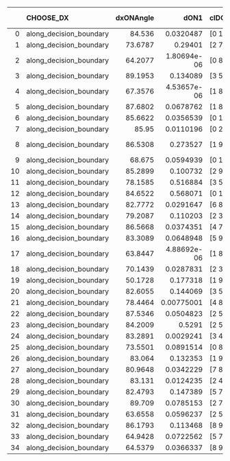 |    | CHOOSE_DX               |   dxONAngle |        dON1 | cIDON1   |   dON_patch_1 |   nTON |         dON |   dxOFFAngle |       dOFF1 | cIDOFF1   |   dOFF_patch_1 |   nTOFF |        dOFF | SUCCESS   |   nExp |   dual_point_id |   subpoint_time_seconds |   total_execution_time |       logp |        dOFF/dON | Vote dOFF>dON   |
|---:|:------------------------|------------:|------------:|:---------|--------------:|-------:|------------:|-------------:|------------:|:----------|---------------:|--------:|------------:|:----------|-------:|----------------:|------------------------:|-----------------------:|-----------:|----------------:|:----------------|
|  0 | along_decision_boundary |     84.536  | 0.0320487   | [0 1]    |   0.0320487   |      1 | 0.0320487   |      85.6791 | 0.0819747   | [0 1]     |    0.0819747   |       1 | 0.0819747   | True      |      1 |               1 |                0.961187 |                1.29261 |  0         |     2.55782     | True            |
|  1 | along_decision_boundary |     73.6787 | 0.29401     | [2 7]    |   0.29401     |      1 | 0.29401     |      73.214  | 0.333382    | [2 7]     |    0.333382    |       1 | 0.333382    | True      |      2 |               2 |                2.04499  |                3.34754 | -0.5       |     1.13391     | True            |
|  2 | along_decision_boundary |     64.2077 | 1.80694e-06 | [0 8]    |   1.80694e-06 |      1 | 1.80694e-06 |      68.5994 | 0.0389169   | [1 8]     |    0.0389169   |       1 | 0.0389169   | True      |      3 |               3 |                0.806995 |                4.1625  | -1         | 21537.5         | True            |
|  3 | along_decision_boundary |     89.1953 | 0.134089    | [3 5]    |   0.134089    |      1 | 0.134089    |      85.4595 | 0.0129646   | [3 5]     |    0.0129646   |       1 | 0.0129646   | False     |      4 |               4 |                0.951948 |                5.1254  | -1.5       |     0.0966869   | False           |
|  4 | along_decision_boundary |     67.3576 | 4.53657e-06 | [1 8]    |   4.53657e-06 |      1 | 4.53657e-06 |      67.7873 | 0.131606    | [0 8]     |    0.131606    |       1 | 0.131606    | True      |      5 |               5 |                0.905898 |                6.03706 | -0.5       | 29009.9         | True            |
|  5 | along_decision_boundary |     87.6802 | 0.0678762   | [1 8]    |   0.0678762   |      1 | 0.0678762   |      87.1502 | 0.0503964   | [0 8]     |    0.0503964   |       1 | 0.0503964   | False     |      6 |               6 |                1.26793  |                7.30998 | -0.9       |     0.742474    | False           |
|  6 | along_decision_boundary |     85.6622 | 0.0356539   | [0 1]    |   0.0356539   |      1 | 0.0356539   |      85.4635 | 0.430129    | [0 1]     |    0.430129    |       1 | 0.430129    | True      |      7 |               8 |                1.19863  |                8.54629 | -0.333333  |    12.064       | True            |
|  7 | along_decision_boundary |     85.95   | 0.0110196   | [0 2]    |   0.0110196   |      1 | 0.0110196   |      74.3097 | 0.00532272  | [1 2]     |    0.00532272  |       1 | 0.00532272  | False     |      8 |               9 |                0.749891 |                9.30913 | -0.642857  |     0.483023    | False           |
|  8 | along_decision_boundary |     86.5308 | 0.273527    | [1 9]    |   0.273527    |      1 | 0.273527    |      77.6688 | 2.18255e-05 | [0 9]     |    2.18255e-05 |       1 | 2.18255e-05 | False     |      9 |              10 |                1.11466  |               10.4318  | -0.25      |     7.97929e-05 | False           |
|  9 | along_decision_boundary |     68.675  | 0.0594939   | [0 1]    |   0.0594939   |      1 | 0.0594939   |      68.722  | 0.0512156   | [0 1]     |    0.0512156   |       1 | 0.0512156   | False     |     10 |              11 |                0.897584 |               11.3364  | -0.0555556 |     0.860855    | False           |
| 10 | along_decision_boundary |     85.2899 | 0.100732    | [2 9]    |   0.100732    |      1 | 0.100732    |      89.5268 | 0.104357    | [2 9]     |    0.104357    |       1 | 0.104357    | True      |     11 |              12 |                0.970395 |               12.3153  | -0         |     1.03598     | True            |
| 11 | along_decision_boundary |     78.1585 | 0.516884    | [3 5]    |   0.516884    |      1 | 0.516884    |      67.4744 | 0.109138    | [3 5]     |    0.109138    |       1 | 0.109138    | False     |     12 |              13 |                1.37883  |               13.7011  | -0.0454545 |     0.211146    | False           |
| 12 | along_decision_boundary |     84.6522 | 0.568071    | [0 1]    |   0.568071    |      1 | 0.568071    |      84.1103 | 0.0721997   | [0 1]     |    0.0721997   |       1 | 0.0721997   | False     |     13 |              14 |                1.36557  |               15.0716  | -0         |     0.127096    | False           |
| 13 | along_decision_boundary |     82.7772 | 0.0291647   | [6 8]    |   0.0291647   |      1 | 0.0291647   |      79.6907 | 0.0178205   | [6 8]     |    0.0178205   |       1 | 0.0178205   | False     |     14 |              15 |                0.947114 |               16.0267  | -0.0384615 |     0.611032    | False           |
| 14 | along_decision_boundary |     79.2087 | 0.110203    | [2 3]    |   0.110203    |      1 | 0.110203    |      86.9819 | 0.0696217   | [2 3]     |    0.0696217   |       1 | 0.0696217   | False     |     15 |              17 |                1.37567  |               17.4284  | -0.142857  |     0.63176     | False           |
| 15 | along_decision_boundary |     86.5668 | 0.0374351   | [4 7]    |   0.0374351   |      1 | 0.0374351   |      77.1713 | 0.0164584   | [4 7]     |    0.0164584   |       1 | 0.0164584   | False     |     16 |              18 |                0.900108 |               18.3335  | -0.3       |     0.439651    | False           |
| 16 | along_decision_boundary |     83.3089 | 0.0648948   | [5 9]    |   0.0648948   |      1 | 0.0648948   |      74.7657 | 0.00425903  | [5 9]     |    0.00425903  |       1 | 0.00425903  | False     |     17 |              19 |                0.746351 |               19.0848  | -0.5       |     0.0656297   | False           |
| 17 | along_decision_boundary |     63.8447 | 4.88692e-06 | [1 8]    |   4.88692e-06 |      1 | 4.88692e-06 |      75.3641 | 0.052204    | [0 8]     |    0.052204    |       1 | 0.052204    | True      |     18 |              20 |                0.683304 |               19.7771  | -0.735294  | 10682.4         | True            |
| 18 | along_decision_boundary |     70.1439 | 0.0287831   | [2 3]    |   0.0287831   |      1 | 0.0287831   |      71.1039 | 0.0765544   | [2 3]     |    0.0765544   |       1 | 0.0765544   | True      |     19 |              21 |                1.34168  |               21.1288  | -0.444444  |     2.6597      | True            |
| 19 | along_decision_boundary |     50.1728 | 0.177318    | [1 9]    |   0.177318    |      1 | 0.177318    |      81.4412 | 0.0562988   | [0 9]     |    0.0562988   |       1 | 0.0562988   | False     |     20 |              23 |                1.42099  |               22.588   | -0.236842  |     0.317502    | False           |
| 20 | along_decision_boundary |     82.6055 | 0.144069    | [3 5]    |   0.144069    |      1 | 0.144069    |      83.6738 | 0.0463001   | [3 5]     |    0.0463001   |       1 | 0.0463001   | False     |     21 |              24 |                1.1371   |               23.7341  | -0.4       |     0.321374    | False           |
| 21 | along_decision_boundary |     78.4464 | 0.00775001  | [4 8]    |   0.00775001  |      1 | 0.00775001  |      73.1692 | 0.00298588  | [4 8]     |    0.00298588  |       1 | 0.00298588  | False     |     22 |              25 |                0.654768 |               24.3958  | -0.595238  |     0.385275    | False           |
| 22 | along_decision_boundary |     87.5346 | 0.0504823   | [2 5]    |   0.0504823   |      1 | 0.0504823   |      82.9388 | 0.0208912   | [2 5]     |    0.0208912   |       1 | 0.0208912   | False     |     23 |              26 |                0.69644  |               25.1006  | -0.818182  |     0.413832    | False           |
| 23 | along_decision_boundary |     84.2009 | 0.5291      | [2 5]    |   0.5291      |      1 | 0.5291      |      77.1912 | 0.011411    | [2 5]     |    0.011411    |       1 | 0.011411    | False     |     24 |              27 |                2.36442  |               27.473   | -1.06522   |     0.0215668   | False           |
| 24 | along_decision_boundary |     83.2891 | 0.0029241   | [3 4]    |   0.0029241   |      1 | 0.0029241   |      88.6754 | 0.011706    | [3 4]     |    0.011706    |       1 | 0.011706    | True      |     25 |              28 |                0.708585 |               28.1901  | -1.33333   |     4.00329     | True            |
| 25 | along_decision_boundary |     73.5501 | 0.0891514   | [0 8]    |   0.0891514   |      1 | 0.0891514   |      82.7164 | 0.0705537   | [1 8]     |    0.0705537   |       1 | 0.0705537   | False     |     26 |              29 |                1.45604  |               29.6561  | -0.98      |     0.791393    | False           |
| 26 | along_decision_boundary |     83.064  | 0.132353    | [1 9]    |   0.132353    |      1 | 0.132353    |      85.8578 | 0.183389    | [0 9]     |    0.183389    |       1 | 0.183389    | True      |     27 |              30 |                0.683116 |               30.3453  | -1.23077   |     1.3856      | True            |
| 27 | along_decision_boundary |     80.9648 | 0.0342229   | [7 8]    |   0.0342229   |      1 | 0.0342229   |      79.4432 | 0.0241464   | [7 8]     |    0.0241464   |       1 | 0.0241464   | False     |     28 |              31 |                1.36582  |               31.7243  | -0.907407  |     0.705564    | False           |
| 28 | along_decision_boundary |     83.131  | 0.0124235   | [2 4]    |   0.0124235   |      1 | 0.0124235   |      83.9462 | 0.0127349   | [2 4]     |    0.0127349   |       1 | 0.0127349   | True      |     29 |              32 |                0.653808 |               32.3861  | -1.14286   |     1.02506     | True            |
| 29 | along_decision_boundary |     82.4793 | 0.147389    | [5 7]    |   0.147389    |      1 | 0.147389    |      86.7675 | 0.0356925   | [5 7]     |    0.0356925   |       1 | 0.0356925   | False     |     30 |              33 |                0.859144 |               33.2502  | -0.844828  |     0.242165    | False           |
| 30 | along_decision_boundary |     89.709  | 0.0785153   | [2 7]    |   0.0785153   |      1 | 0.0785153   |      80.9106 | 0.145525    | [2 7]     |    0.145525    |       1 | 0.145525    | True      |     31 |              34 |                1.55231  |               34.8086  | -1.06667   |     1.85346     | True            |
| 31 | along_decision_boundary |     63.6558 | 0.0596237   | [2 5]    |   0.0596237   |      1 | 0.0596237   |      61.8057 | 0.0135082   | [2 5]     |    0.0135082   |       1 | 0.0135082   | False     |     32 |              35 |                0.818268 |               35.6339  | -0.790323  |     0.226558    | False           |
| 32 | along_decision_boundary |     86.1793 | 0.113468    | [8 9]    |   0.113468    |      1 | 0.113468    |      84.0101 | 0.032391    | [8 9]     |    0.032391    |       1 | 0.032391    | False     |     33 |              36 |                1.11677  |               36.76    | -1         |     0.285464    | False           |
| 33 | along_decision_boundary |     64.9428 | 0.0722562   | [5 7]    |   0.0722562   |      1 | 0.0722562   |      66.8501 | 0.0104266   | [5 7]     |    0.0104266   |       1 | 0.0104266   | False     |     34 |              37 |                1.13881  |               37.9038  | -1.22727   |     0.144301    | False           |
| 34 | along_decision_boundary |     64.5379 | 0.0366337   | [8 9]    |   0.0366337   |      1 | 0.0366337   |      67.8464 | 0.00181812  | [8 9]     |    0.00181812  |       1 | 0.00181812  | False     |     35 |              38 |                1.01956  |               38.9294  | -1.47059   |     0.0496297   | False           |